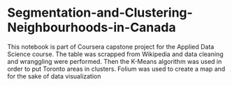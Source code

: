 # Segmentation-and-Clustering-Neighbourhoods-in-Canada
This notebook is part of Coursera capstone project for the Applied Data Science course. 
The table was scrapped from Wikipedia and data cleaning and wranggling were performed.
Then the K-Means algorithm was used in order to put Toronto areas in clusters.
Folium was used to create a map and for the sake of data visualization
